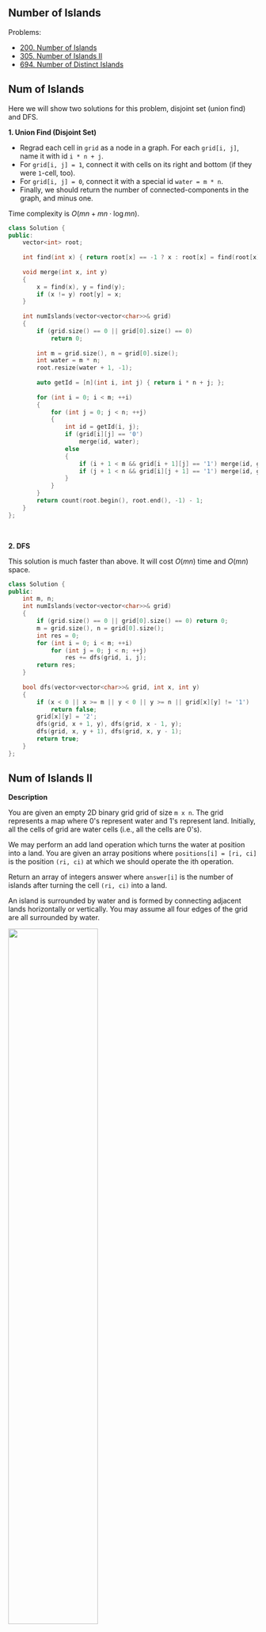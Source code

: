 ## Number of Islands

Problems:

- [200. Number of Islands](https://leetcode.com/problems/number-of-islands/)
- [305. Number of Islands II](https://leetcode-cn.com/problems/number-of-islands-ii/)
- [694. Number of Distinct Islands](https://leetcode-cn.com/problems/number-of-distinct-islands/)



## Num of Islands

Here we will show two solutions for this problem, disjoint set (union find) and DFS.

**1. Union Find (Disjoint Set)**

+ Regrad each cell in `grid` as a node in a graph. For each `grid[i, j]`, name it with id `i * n + j`.
+ For `grid[i, j] = 1`, connect it with cells on its right and bottom (if they were `1`-cell, too).
+ For `grid[i, j] = 0`, connect it with a special id `water = m * n`.
+ Finally, we should return the number of connected-components in the graph, and minus one.

Time complexity is $O(mn + mn \cdot \log{mn})$.

```cpp
class Solution {
public:
    vector<int> root;
    
    int find(int x) { return root[x] == -1 ? x : root[x] = find(root[x]); }
    
    void merge(int x, int y)
    {
        x = find(x), y = find(y);
        if (x != y) root[y] = x;
    }
    
    int numIslands(vector<vector<char>>& grid) 
    {
        if (grid.size() == 0 || grid[0].size() == 0)
            return 0;
        
        int m = grid.size(), n = grid[0].size();
        int water = m * n;
        root.resize(water + 1, -1);
        
        auto getId = [n](int i, int j) { return i * n + j; };
        
        for (int i = 0; i < m; ++i)
        {
            for (int j = 0; j < n; ++j)
            {
                int id = getId(i, j);
                if (grid[i][j] == '0')
                    merge(id, water);
                else
                {
                    if (i + 1 < m && grid[i + 1][j] == '1') merge(id, getId(i + 1, j));
                    if (j + 1 < n && grid[i][j + 1] == '1') merge(id, getId(i, j + 1));
                }
            }
        }
        return count(root.begin(), root.end(), -1) - 1;
    }
};
```

<br/>

**2. DFS**

This solution is much faster than above. It will cost $O(mn)$ time and $O(mn)$ space.

```cpp
class Solution {
public:
    int m, n;
    int numIslands(vector<vector<char>>& grid) 
    {
        if (grid.size() == 0 || grid[0].size() == 0) return 0;
        m = grid.size(), n = grid[0].size();
        int res = 0;
        for (int i = 0; i < m; ++i)
            for (int j = 0; j < n; ++j)
                res += dfs(grid, i, j);
        return res;
    }
    
    bool dfs(vector<vector<char>>& grid, int x, int y)
    {
        if (x < 0 || x >= m || y < 0 || y >= n || grid[x][y] != '1')
            return false;
        grid[x][y] = '2';
        dfs(grid, x + 1, y), dfs(grid, x - 1, y);
        dfs(grid, x, y + 1), dfs(grid, x, y - 1);
        return true;
    }
};
```



## Num of Islands II

**Description**

You are given an empty 2D binary grid grid of size `m x n`. The grid represents a map where 0's represent water and 1's represent land. Initially, all the cells of grid are water cells (i.e., all the cells are 0's).

We may perform an add land operation which turns the water at position into a land. You are given an array positions where `positions[i] = [ri, ci]` is the position `(ri, ci)` at which we should operate the ith operation.

Return an array of integers answer where `answer[i]` is the number of islands after turning the cell `(ri, ci)` into a land.

An island is surrounded by water and is formed by connecting adjacent lands horizontally or vertically. You may assume all four edges of the grid are all surrounded by water.

<img src="https://assets.leetcode.com/uploads/2021/03/10/tmp-grid.jpg" style="width: 60%"/>

**Solution**

Here we will use disjoint set (union find) to solve this problem.

- For each cell `(r, c)`, we name it by an unique id `r * n + c`, where `n` is the number of columns of this grid.
- `root[x] == -1` represents `x` is a single node, but it can not express whether if `x` is land or water field. Hence we use `unordered_set<int> land` to stored the ids of cells that marked as land.
- The `cnt` denote the number of islands at present.
- Scan the `positions` array, for each `pos = (x, y)`, add it to `land`, and let `cnt += 1`. If the `pos` could be merged with other land (marked before), merged them and minus one from `cnt`.

```cpp
class Solution 
{
public:
    int find(vector<int> &root, int x) { return root[x] == -1 ? x : root[x] = find(root, root[x]); }

    bool merge(vector<int> &root, int x, int y)
    {
        x = find(root, x), y = find(root, y);
        if (x == y) return false;
        else
        {
            root[y] = x;
            return true;
        }
    }

    vector<int> numIslands2(int m, int n, vector<vector<int>>& positions) 
    {
        int k = positions.size();
        vector<int> res(k, 0);
        vector<int> root(m * n, -1);

        auto getId = [n](int i, int j) { return i * n + j; };
        auto validIndex = [m, n](int i, int j) { return 0 <= i && i < m && 0 <= j && j < n; };
        static const vector<pair<int,int>> dirs = {{-1, 0}, {1, 0}, {0, 1}, {0, -1}};

        // record the all the ids of land
        unordered_set<int> land;
        int cnt = 0;
        for (int i = 0; i < k; ++i)
        {
            int x = positions[i][0], y = positions[i][1];
            int id = getId(x, y);
            if (land.count(id)) 
            {
                res[i] = cnt;
                continue;
            }
            land.emplace(id), cnt += 1;
            for (auto [dx, dy] : dirs)
            {
                int x2 = x + dx, y2 = y + dy;
                int id2 = getId(x2, y2);
                if (validIndex(x2, y2) && land.count(id2) && merge(root, id, id2))
                    cnt -= 1;
            }
            res[i] = cnt;
        }

        return res;
    }
};
```

Here I use disjoint set (union find) with compressed-path, each operation will cost $O(\log{mn})$ time, where $mn$ denote the total number of edges in the graph.

Therefore, the total time complexity here is $O(k\log{mn})$ .



## Num of Distinct Islands

**Description**

You are given an `m x n` binary matrix grid. An island is a group of 1's (representing land) connected 4-directionally (horizontal or vertical.) You may assume all four edges of the grid are surrounded by water.

An island is considered to be the same as another if and only if one island can be translated (and not rotated or reflected) to equal the other.

Return the number of distinct islands. `0 <= m, n <= 50` .

<br/>

**Example - 1**

<img src="https://assets.leetcode.com/uploads/2021/05/01/distinctisland1-1-grid.jpg" />

```text
Input: grid = [[1,1,0,0,0],[1,1,0,0,0],[0,0,0,1,1],[0,0,0,1,1]]
Output: 1
```

<br/>

**Example - 2**

<img src="https://assets.leetcode.com/uploads/2021/05/01/distinctisland1-2-grid.jpg" />

```text
Input: grid = [[1,1,0,1,1],[1,0,0,0,0],[0,0,0,0,1],[1,1,0,1,1]]
Output: 3
```

<br/>

**Solution**

The key point of this problem is that: how can we denote the translated islands in a same value?

And this demand us to design a hash function, map the translated islands into a same value.

- Remind the problem "200. Num of Islands", we use DFS to find a island each time. **In each DFS, we can also get a path, and such path for each island is unique.** 
- Such path could be represent by a position sequence like `(x1, y1) -> (x2, y2) -> ...`, and we can store this position sequence in a `vector`.
- Now, the question is: for the same class of translated islands, how can we map their position sequence into a same value?
- A solution is that, regard the start-points of DFS `(x1, y1)` as origin coordinate `(0, 0)` , and the following positions `(xi, yi)` become `(xi - x1, yi - y1)`.

```cpp
typedef pair<int, int> pos_t;
class Solution 
{
public:
    int m, n;
    int numDistinctIslands(vector<vector<int>>& grid) 
    {
        if (grid.size() == 0 || grid[0].size() == 0) return 0;
        m = grid.size(), n = grid[0].size();
        set<vector<pos_t>> islands;
        vector<pos_t> path;
        for (int i = 0; i < m; ++i)
        {
            for (int j = 0; j < n; ++j)
            {
                path.clear();
                dfs(grid, {i, j}, {i, j}, path);
                // ignore if we start dfs at grid[i, j] = 0 or -1
                if (!path.empty())
                    islands.emplace(path);
            }
        }
        return islands.size();
    }
    
    bool validIndex(int x, int y) { return 0 <= x && x < m && 0 <= y && y < n; }
    
    void dfs(vector<vector<int>>& grid, pos_t origin, pos_t cur, vector<pos_t> &path)
    {
        static const vector<pos_t> dirs = {{-1, 0}, {1, 0}, {0, 1}, {0, -1}};
        auto [x, y] = cur;
        if (!validIndex(x, y) || grid[x][y] <= 0) return;
        grid[x][y] = -1;
        // path += to_string(x - origin.first) + " " + to_string(y - origin.second) + " ";
        path.emplace_back(x - origin.first, y - origin.second);
        for (auto [dx, dy] : dirs)
            dfs(grid, origin, {x + dx, y + dy}, path);
    }
};

```



Here we use `set<vector<pos_t>>` to remove the duplicate paths, and it will cost $O(\log{k})$ time for each `emplace` operation, where $k$ is the number of paths (islands). Total time complexity is $O(mn \log{k})$

If we store a path by a string, then we can use `unordered_set<string>` to remove the duplicate paths. Time complexity can be optimized to $O(mn)$.



## Num of Distinct Islands II

**Description**

You are given an `m x n` binary matrix grid. An island is a group of 1's (representing land) connected 4-directionally (horizontal or vertical.) You may assume all four edges of the grid are surrounded by water.

An island is considered to be the same as another if they have the **same shape**, or have the **same shape after rotation** (90, 180, or 270 degrees only) or **reflection** (left/right direction or up/down direction).

Return the number of distinct islands. `1 <= m, n <= 50` .

<br/>

**Example**

<img src="https://assets.leetcode.com/uploads/2021/05/01/distinctisland2-1-grid.jpg" />

```text
Input: grid = [[1,1,0,0,0],[1,0,0,0,0],[0,0,0,0,1],[0,0,0,1,1]]
Output: 1
Explanation: The two islands are considered the same because if we make a 180 degrees clockwise rotation on the first island, then two islands will have the same shapes.
```

<br/>

**Solution**

- For a cell `(x, y)` in the grid (suppose it was in first quadrant), 

  - after only rotations, it could be `(y, -x), (-x, -y), (-y, x), (x, y)`, and 

  - after only reflections, it could be `(-x, y), (x, -y), (-x, -y), (x, y)`, and

  - after the combination of rotations and reflections, it totally has 8 different cases

    ```text
    (x,  y)  (x,  -y)
    (-x, y)  (-x, -y)
    (y,  x)  (y,  -x)
    (-y, x)  (-y, -x)
    ```

- This means, for each path (a path uniquely represents an island), there are another 7 paths (islands) with the same shapes.

- Based on "694. Num of Distinct Islands", now we need to design a new hash function, and such hash-function will map the 8 paths above into same value.

- **We can sort the 8 paths, and select the max one (or small one).**

Here is the code.


```cpp
typedef pair<int, int> pos_t;
class Solution 
{
public:
    int m, n;
    int numDistinctIslands2(vector<vector<int>>& grid) 
    {
        if (grid.size() == 0 || grid[0].size() == 0) return 0;
        m = grid.size(), n = grid[0].size();
        set<vector<pos_t>> islands;
        vector<pos_t> path;
        for (int i = 0; i < m; ++i)
        {
            for (int j = 0; j < n; ++j)
            {
                path.clear();
                dfs(grid, {i, j}, path);
                // ignore if we start dfs at grid[i, j] = 0 or -1
                if (!path.empty())
                    islands.emplace(hashPath(path));
            }
        }
        return islands.size();
    }
    
    bool validIndex(int x, int y) { return 0 <= x && x < m && 0 <= y && y < n; }
    
    void dfs(vector<vector<int>>& grid, pos_t cur, vector<pos_t> &path)
    {
        static const vector<pos_t> dirs = {{-1, 0}, {1, 0}, {0, 1}, {0, -1}};
        auto [x, y] = cur;
        if (!validIndex(x, y) || grid[x][y] <= 0) return;
        grid[x][y] = -1;
        // push the absolute coordinates, not relative coordinates
        path.emplace_back(x, y);
        for (auto [dx, dy] : dirs)
            dfs(grid, {x + dx, y + dy}, path);
    }
    
    vector<pos_t> hashPath(vector<pos_t> &path)
    {        
        vector<vector<pos_t>> shapedPaths(8);
        for (auto &pos : path)
        {
            auto [x, y] = pos;
            int idx = 0;
            for (int i : {x, -x}) for (int j : {y, -y}) shapedPaths[idx++].emplace_back(i, j);
            for (int i : {y, -y}) for (int j : {x, -x}) shapedPaths[idx++].emplace_back(i, j);
        }
        for (auto &v : shapedPaths)
        {
            sort(v.begin(), v.end());
            int len = path.size();
            for (int i = len - 1; i >= 0; --i)
            {
                v[i].first -= v[0].first;
                v[i].second -= v[0].second;
            }
        }
        sort(shapedPaths.begin(), shapedPaths.end());
        return shapedPaths[0];
    }
};
```

